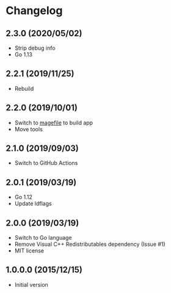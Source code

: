 # Changelog

## 2.3.0 (2020/05/02)

* Strip debug info
* Go 1.13

## 2.2.1 (2019/11/25)

* Rebuild

## 2.2.0 (2019/10/01)

* Switch to [magefile](https://magefile.org) to build app
* Move tools

## 2.1.0 (2019/09/03)

* Switch to GitHub Actions

## 2.0.1 (2019/03/19)

* Go 1.12
* Update ldflags

## 2.0.0 (2019/03/19)

* Switch to Go language
* Remove Visual C++ Redistributables dependency (Issue #1)
* MIT license

## 1.0.0.0 (2015/12/15)

* Initial version
